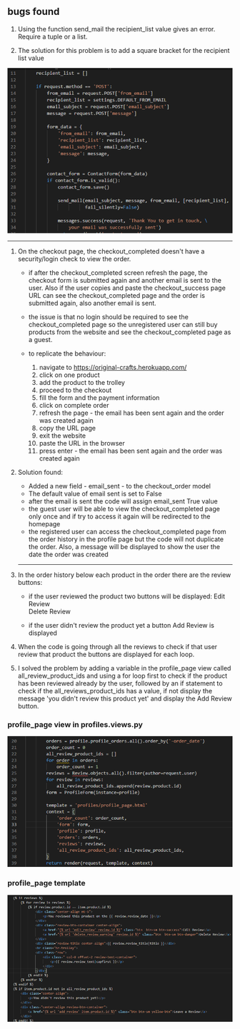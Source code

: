 ## bugs found

1. Using the function send_mail the recipient_list value gives an error. Require a tuple or a list.

1. The solution for this problem is to add a square bracket for the recipient list value  

![](./bug_screenshots/bug_1.png) 

---



1. On the checkout page, the checkout_completed doesn't have a security/login check to view the order.
    * if after the checkout_completed screen refresh the page, the checkout form is submitted again and another email is sent to the user. Also if the user copies and paste the checkout_success page URL can see the checkout_completed page and the order is submitted again, also another email is sent.
    * the issue is that no login should be required to see the checkout_completed page so the unregistered user can still buy products from the website and see the checkout_completed page as a guest.

    * to replicate the behaviour:
        1. navigate to https://original-crafts.herokuapp.com/
        1. click on one product
        1. add the product to the trolley
        1. proceed to the checkout
        1. fill the form and the payment information
        1. click on complete order
        1. refresh the page - the email has been sent again and the order was created again
        1. copy the URL page
        1. exit the website
        1. paste the URL in the browser
        1. press enter - the email has been sent again and the order was created again

1. Solution found:
    * Added a new field - email_sent - to the checkout_order model
    * The default value of email sent is set to False
    * after the email is sent the code will assign email_sent True value
    * the guest user will be able to view the checkout_completed page only once and if try to access it again will be redirected to the homepage
    * the registered user can access the checkout_completed page from the order history in the profile page but the code will not duplicate the order. Also, a message will be displayed to show the user the date the order was created  

    ---

1. In the order history below each product in the order there are the review buttons:
    * if the user reviewed the product two buttons will be displayed:
        Edit Review  
        Delete Review 

    * if the user didn't review the product yet a button Add Review is displayed  

1. When the code is going through all the reviews to check if that user review that product the buttons are displayed for each loop.

1. I solved the problem by adding a variable in the profile_page view called all_review_product_ids and using a for loop first to check if the product has been reviewed already by the user, followed by an if statement to check if the all_reviews_product_ids has a value, if not display the message 'you didn't review this product yet' and display the Add Review button.

### profile_page view in profiles.views.py  
![](./bug_screenshots/bug_2.1.png)   

### profile_page template   
![](./bug_screenshots/bug_2.2.png)  